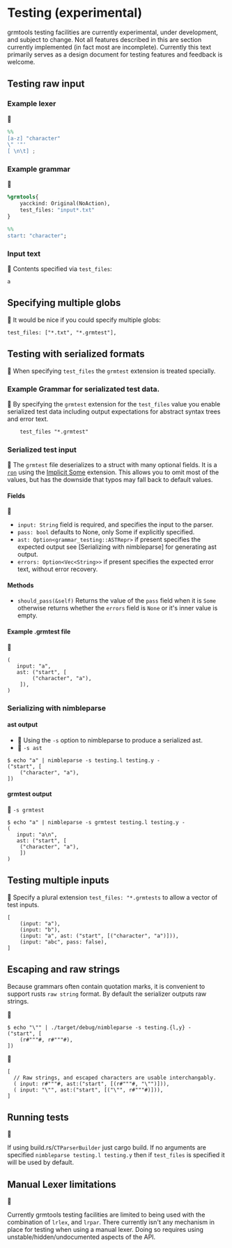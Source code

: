 # Testing (experimental)

grmtools testing facilities are currently experimental, under development, and subject to change.
Not all features described in this are section currently implemented (in fact most are incomplete).
Currently this text primarily serves as a design document for testing features and feedback is welcome.

## Testing raw input

### Example lexer
🚀
```lex
%%
[a-z] "character"
\" '"'
[ \n\t] ;
```


### Example grammar
🚀 
```yacc
%grmtools{
    yacckind: Original(NoAction),
    test_files: "input*.txt"
}

%%
start: "character";
```


### Input text
🚀 
Contents specified via `test_files`:
```text
a
```

## Specifying multiple globs
🚧
It would be nice if you could specify multiple globs:
```
test_files: ["*.txt", "*.grmtest"],
```

## Testing with serialized formats

🚧
When specifying `test_files` the `grmtest` extension is treated specially.

### Example Grammar for serializated test data.
🚧
By specifying the `grmtest` extension for the `test_files` value you enable serialized
test data including output expectations for abstract syntax trees and error text.

```yacc
    test_files "*.grmtest"
```


### Serialized test input
🚧
The `grmtest` file deserializes to a struct with many optional fields.
It is a [`ron`](https://crates.io/crates/ron) using the [Implicit Some](https://github.com/ron-rs/ron/blob/master/docs/extensions.md#implicit_some) extension.
This allows you to omit most of the values, but has the downside that typos may fall back to default values.

#### Fields 
🚧
* `input: String` field is required, and specifies the input to the parser.
* `pass: bool` defaults to None, only Some if explicitly specified.
* `ast: Option<grammar_testing::ASTRepr>` if present specifies the expected output see [Serializing with nimbleparse] for generating ast output.
* `errors: Option<Vec<String>>` if present specifies the expected error text, without error recovery.

#### Methods
* `should_pass(&self)` Returns the value of the `pass` field when it is `Some` otherwise returns whether the `errors` field is `None` or it's inner value is empty.

#### Example .grmtest file
🚧
```grmtest
(
   input: "a",
   ast: ("start", [
        ("character", "a"),
    ]),
)
```


### Serializing with nimbleparse

#### ast output
* 🚀 Using the `-s` option to nimbleparse to produce a serialized ast.
* 🚧 `-s ast`

```console
$ echo "a" | nimbleparse -s testing.l testing.y -
("start", [
    ("character", "a"),
])
```


#### grmtest output
🚧 `-s grmtest` 

```console
$ echo "a" | nimbleparse -s grmtest testing.l testing.y -
(
   input: "a\n",
   ast: ("start", [
    ("character", "a"),
    ])
)
```


## Testing multiple inputs
🚧 
Specify a plural extension `test_files: "*.grmtests` to allow a vector of test inputs.

```grmtests
[
    (input: "a"),
    (input: "b"),
    (input: "a", ast: ("start", [("character", "a")])),
    (input: "abc", pass: false),
]
```


## Escaping and raw strings

Because grammars often contain quotation marks, it is convenient to support rusts `raw string` format.
By default the serializer outputs raw strings.

🚀
```grmtest
$ echo "\"" | ./target/debug/nimbleparse -s testing.{l,y} -
("start", [
    (r#"""#, r#"""#),
])
```

🚧
```
[
  // Raw strings, and escaped characters are usable interchangably.
  ( input: r#"""#, ast:("start", [(r#"""#, "\"")])),
  ( input: "\"", ast:("start", [("\"", r#"""#)])),
]
```


## Running tests
🚀

If using build.rs/`CTParserBuilder` just cargo build.
If no arguments are specified `nimbleparse testing.l testing.y` then if `test_files` is specified it will be used by default.

## Manual Lexer limitations
🚧

Currently grmtools testing facilities are limited to being used with the combination of `lrlex`,
and `lrpar`.  There currently isn't any mechanism in place for testing when using a manual lexer.
Doing so requires using unstable/hidden/undocumented aspects of the API.